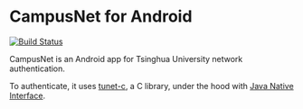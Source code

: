 # CampusNet for Android

[![Build Status](https://travis-ci.org/robertying/CampusNet-Android.svg?branch=master)](https://travis-ci.org/robertying/CampusNet-Android)

CampusNet is an Android app for Tsinghua University network authentication.

To authenticate, it uses [tunet-c](https://github.com/robertying/tunet-c), a C library, under the hood with [Java Native Interface](./app/src/main/cpp/jni).
